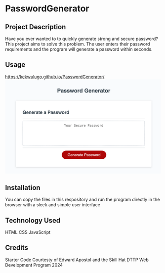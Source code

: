 # PasswordGenerator
## Project Description
Have you ever wanted to to quickly generate strong and secure password? This project aims to solve this problem. The user enters their password requirements and the program will generate a password within seconds.

## Usage 
https://kekwulugo.github.io/PasswordGenerator/
![alt text](assets/pwgenerator.png)

## Installation
You can copy the files in this respository and run the program directly in the browser with a sleek and simple user interface

## Technology Used
HTML
CSS
JavaScript
## Credits
Starter Code Courtesty of Edward Apostol and the Skill Hat DTTP Web Development Program 2024

